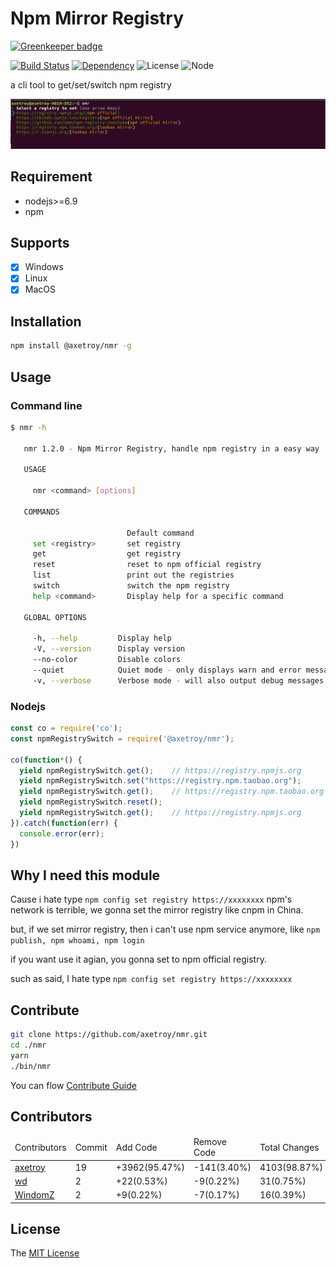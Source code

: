 # Npm Mirror Registry

[![Greenkeeper badge](https://badges.greenkeeper.io/axetroy/nmr.svg)](https://greenkeeper.io/)

[![Build Status](https://travis-ci.org/axetroy/nmr.svg?branch=master)](https://travis-ci.org/axetroy/nmr)
[![Dependency](https://david-dm.org/axetroy/nmr.svg)](https://david-dm.org/axetroy/nmr)
![License](https://img.shields.io/badge/license-MIT-green.svg)
![Node](https://img.shields.io/badge/node-%3E=6.9-blue.svg?style=flat-square)

a cli tool to get/set/switch npm registry

![](https://raw.githubusercontent.com/axetroy/nmr/master/screenshot.png)

## Requirement

- nodejs>=6.9
- npm

## Supports

- [x] Windows
- [x] Linux
- [x] MacOS

## Installation

```bash
npm install @axetroy/nmr -g
```

## Usage

### Command line

```bash
$ nmr -h

   nmr 1.2.0 - Npm Mirror Registry, handle npm registry in a easy way

   USAGE

     nmr <command> [options]

   COMMANDS

                          Default command
     set <registry>       set registry
     get                  get registry
     reset                reset to npm official registry
     list                 print out the registries
     switch               switch the npm registry
     help <command>       Display help for a specific command

   GLOBAL OPTIONS

     -h, --help         Display help
     -V, --version      Display version
     --no-color         Disable colors
     --quiet            Quiet mode - only displays warn and error messages
     -v, --verbose      Verbose mode - will also output debug messages

```

### Nodejs

```javascript
const co = require('co');
const npmRegistrySwitch = require('@axetroy/nmr');

co(function*() {
  yield npmRegistrySwitch.get();    // https://registry.npmjs.org
  yield npmRegistrySwitch.set("https://registry.npm.taobao.org");
  yield npmRegistrySwitch.get();    // https://registry.npm.taobao.org
  yield npmRegistrySwitch.reset();
  yield npmRegistrySwitch.get();    // https://registry.npmjs.org
}).catch(function(err) {
  console.error(err);
})
```

## Why I need this module

Cause i hate type ``npm config set registry https://xxxxxxxx``
npm's network is terrible, we gonna set the mirror registry like cnpm in China.

but, if we set mirror registry, then i can't use npm service anymore, like ``npm publish, npm whoami, npm login``

if you want use it agian, you gonna set to npm official registry.

such as said, I hate type ``npm config set registry https://xxxxxxxx``

## Contribute

```bash
git clone https://github.com/axetroy/nmr.git
cd ./nmr
yarn
./bin/nmr
```

You can flow [Contribute Guide](https://github.com/axetroy/nmr/blob/master/contributing.md)

## Contributors

<!-- @stat-start -->
<table>
<thead>
  <td>Contributors</td>
  <td>Commit</td>
  <td>Add Code</td>
  <td>Remove Code</td>
  <td>Total Changes</td>
</th>
</thead>
<tbody>
<tr>
  <td><a href="https://www.github.com/axetroy">axetroy</a></td>
  <td>19</td>
  <td>+3962(95.47%)</td>
  <td>-141(3.40%)</td>
  <td>4103(98.87%)</td>
</tr>
<tr>
  <td><a href="https://www.github.com/wd">wd</a></td>
  <td>2</td>
  <td>+22(0.53%)</td>
  <td>-9(0.22%)</td>
  <td>31(0.75%)</td>
</tr>
<tr>
  <td><a href="https://www.github.com/WindomZ">WindomZ</a></td>
  <td>2</td>
  <td>+9(0.22%)</td>
  <td>-7(0.17%)</td>
  <td>16(0.39%)</td>
</tr>
</tbody>
</table>
<!-- @stat-end -->

## License

The [MIT License](https://github.com/axetroy/nmr/blob/master/LICENSE)